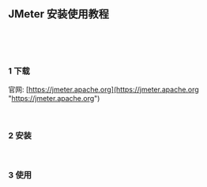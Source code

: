 ## JMeter 安装使用教程  

​    

​    

### 1 下载  

官网: [https://jmeter.apache.org](https://jmeter.apache.org "https://jmeter.apache.org")  

​    

### 2 安装  

​    

### 3 使用  



